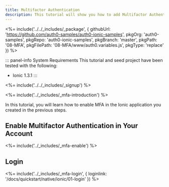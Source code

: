```yaml
---
title: Multifactor Authentication
description: This tutorial will show you how to add Multifactor Authentication to your Ionic app with auth0.
---
```


<%= include('../../_includes/_package', {
  githubUrl: 'https://github.com/auth0-samples/auth0-ionic-samples',
  pkgOrg: 'auth0-samples',
  pkgRepo: 'auth0-ionic-samples',
  pkgBranch: 'master',
  pkgPath: '08-MFA',
  pkgFilePath: '08-MFA/www/auth0.variables.js',
  pkgType: 'replace'
}) %>

::: panel-info System Requirements
This tutorial and seed project have been tested with the following:

* Ionic 1.3.1
:::

<%= include('../../_includes/_signup') %>

<%= include('../_includes/_mfa-introduction') %>

In this tutorial, you will learn how to enable MFA in the Ionic application you created in the previous steps.

## Enable Multifactor Authentication in Your Account

<%= include('../_includes/_mfa-enable') %>

## Login

<%= include('../_includes/_mfa-login', { loginlink: '/docs/quickstart/native/ionic/01-login' }) %>
